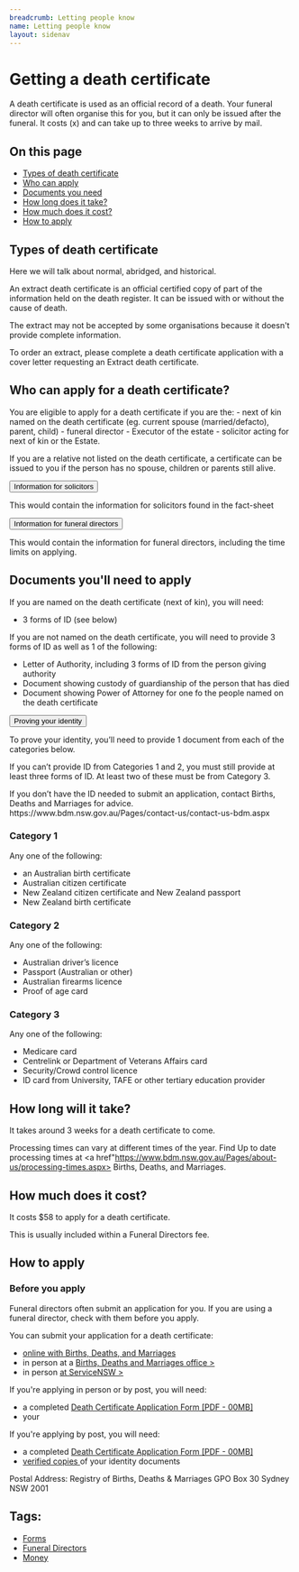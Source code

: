 ```yaml
---
breadcrumb: Letting people know
name: Letting people know
layout: sidenav
---
```


# Getting a death certificate 

A death certificate is used as an official record of a death. Your funeral director will often organise this for you, but it can only be issued after the funeral. It costs (x) and can take up to three weeks to arrive by mail. 

<nav class="au-inpage-nav-links" aria-label="in page navigation">
  <h2 class="au-inpage-nav-links__heading">On this page</h2>
  <ul class="au-link-list">
    <li><a href="#section1">Types of death certificate</a></li>
    <li><a href="#section2">Who can apply</a></li>
    <li><a href="#section3">Documents you need</a></li>    
    <li><a href="#section5">How long does it take?</a></li>
    <li><a href="#section6">How much does it cost?</a></li>
    <li><a href="#section7">How to apply</a></li>
  </ul>
</nav>

<h2 class="au-inpage-nav-section au-display-sm">
  <h2> Types of death certificate </h2>
  <a id="section1" class="au-inpage-nav-section-link" href="#section1"></a>
</h2>

Here we will talk about normal, abridged, and historical. 

<p> An extract death certificate is an official certified copy of part of the information held on the death register. It can be issued with or without the cause of death.</p>
        
<p> The extract may not be accepted by some organisations because it doesn't provide complete information. </p>

<p> To order an extract, please complete a death certificate application with a cover letter requesting an Extract death certificate. </p>

<h2 class="au-inpage-nav-section au-display-sm">
  <h2> Who can apply for a death certificate? </h2>
  <a id="section2" class="au-inpage-nav-section-link" href="#section2"></a>
</h2>
You are eligible to apply for a death certificate if you are the:
- next of kin named on the death certificate (eg. current spouse (married/defacto), parent, child)
- funeral director
- Executor of the estate
- solicitor acting for next of kin or the Estate.

If you are a relative not listed on the death certificate, a certificate can be issued to you if the person has no spouse, children or parents still alive.

<section class="au-accordion">
  <button class="au-accordion__title js-au-accordion au-accordion--closed" aria-controls="accordion-solicitors" aria-expanded="false" onclick="return AU.accordion.Toggle( this )">
    Information for solicitors
  </button>

  <div class="au-accordion__body au-accordion--closed" id="accordion-solicitors">
    <div class="au-accordion__body-wrapper">
    <p> This would contain the information for solicitors found in the fact-sheet </p>
    </div>
  </div>
</section>

<section class="au-accordion">
  <button class="au-accordion__title js-au-accordion au-accordion--closed" aria-controls="accordion-funeral-directors" aria-expanded="false" onclick="return AU.accordion.Toggle( this )">
    Information for funeral directors
  </button>

  <div class="au-accordion__body au-accordion--closed" id="accordion-funeral-directors">
    <div class="au-accordion__body-wrapper">
    <p> This would contain the information for funeral directors, including the time limits on applying. </p>
    </div>
  </div>
</section>


<h2 class="au-inpage-nav-section au-display-sm">
  <h2> Documents you'll need to apply</h2>
  <a id="section3" class="au-inpage-nav-section-link" href="#section3"></a>
</h2>

If you are named on the death certificate (next of kin), you will need: 
- 3 forms of ID (see below)

If you are not named on the death certificate, you will need to provide 3 forms of ID as well as 1 of the following: 
- Letter of Authority, including 3 forms of ID from the person giving authority 
- Document showing custody of guardianship of the person that has died 
- Document showing Power of Attorney for one fo the people named on the death certificate

<section class="au-accordion">
  <button class="au-accordion__title js-au-accordion" aria-controls="accordion-identity" aria-expanded="false" onclick="return AU.accordion.Toggle( this )">
    Proving your identity
  </button>

  <div class="au-accordion__body" id="accordion-identity">
    <div class="au-accordion__body-wrapper">
<p> To prove your identity, you’ll need to provide 1 document from each of the categories below.  </p>

<p>If you can’t provide ID from Categories 1 and 2, you must still provide at least three forms of ID. At least two of these must be from Category 3.
</p>

<p> If you don’t have the ID needed to submit an application, contact Births, Deaths and Marriages for advice. https://www.bdm.nsw.gov.au/Pages/contact-us/contact-us-bdm.aspx
</p>

<h3> Category 1 </h3>
<p> Any one of the following: </p>
<ul>
<li> an Australian birth certificate </li>
<li> Australian citizen certificate </li>
<li> New Zealand citizen certificate and New Zealand passport </li>
<li> New Zealand birth certificate </li>
</ul>

<h3> Category 2 </h3>
<p> Any one of the following: </p>
<ul>
<li> Australian driver’s licence </li>
<li> Passport (Australian or other) </li>
<li> Australian firearms licence </li>
<li> Proof of age card </li>
</ul>

<h3> Category 3 </h3>
<p> Any one of the following: </p>
  <ul>
  <li> Medicare card </li>
<li> Centrelink or Department of Veterans Affairs card </li>
<li> Security/Crowd control licence </li>
  <li> ID card from University, TAFE or other tertiary education provider </li>
  </ul> 
</p>
    </div>
  </div>
</section>


<h2 class="au-inpage-nav-section au-display-sm">
  <h2> How long will it take?</h2>
  <a id="section7" class="au-inpage-nav-section-link" href="#section7"></a>
</h2>

It takes around 3 weeks for a death certificate to come. 

Processing times can vary at different times of the year. Find Up to date processing times at <a href"https://www.bdm.nsw.gov.au/Pages/about-us/processing-times.aspx> Births, Deaths, and Marriages. </a>

<h2 class="au-inpage-nav-section au-display-sm">
  <h2> How much does it cost?</h2>
  <a id="section6" class="au-inpage-nav-section-link" href="#section6"></a>
</h2>
It costs $58 to apply for a death certificate. 

This is usually included within a Funeral Directors fee. 

<h2 class="au-inpage-nav-section au-display-sm">
  <h2> How to apply</h2>
  <a id="section7" class="au-inpage-nav-section-link" href="#section7"></a>
</h2>
<section class="au-callout">
    <h3 class="au-callout__heading">Before you apply</h3>
    <p>Funeral directors often submit an application for you. If you are using a funeral director, check with them before you apply. 
</p>
</section>


You can submit your application for a death certificate:
<ul> 
  <li> <a href ="https://onlineforms.bdm.nsw.gov.au/application/death_details">online with Births, Deaths, and Marriages </a> </li>
  <li> in person at a <a href="https://www.bdm.nsw.gov.au/Pages/contact-us/registry-office-locations.aspx"> Births, Deaths and Marriages office > </a></li>
  <li> in person <a href="https://www.service.nsw.gov.au/service-centre"> at ServiceNSW > </a></li>
</ul>

If you're applying in person or by post, you will need: 
- a completed <a href ="https://www.bdm.nsw.gov.au/Documents/apply-for-death-certificate.pdf"> Death Certificate Application Form [PDF - 00MB] </a>
- your 

If you're applying by post, you will need:
- a completed <a href ="https://www.bdm.nsw.gov.au/Documents/apply-for-death-certificate.pdf"> Death Certificate Application Form [PDF - 00MB] </a>
- <a href="#"> verified copies </a> of your identity documents 

Postal Address: 
Registry of Births, Deaths & Marriages
GPO Box 30
Sydney NSW 2001


<h2>Tags:</h2>
<ul class="au-tags">
  <li><a href="#">Forms</a></li>
  <li><a href="#">Funeral Directors</a></li>
  <li><a href="#">Money</a></li>
</ul>
